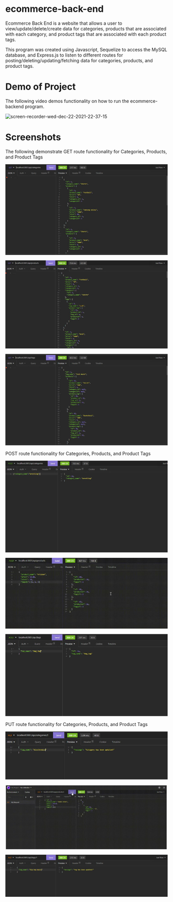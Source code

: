 # ecommerce-back-end

Ecommerce Back End is a website that allows a user to view/update/delete/create data for categories, products that are associated with each category, and product tags
that are associated with each product tags.

This program was created using Javascript, Sequelize to access the MySQL database, and Express.js to listen to different routes for posting/deleting/updating/fetching data for
categories, products, and product tags.

# Demo of Project

The following video demos functionality on how to run the ecommerce-backend program.

![screen-recorder-wed-dec-22-2021-22-37-15](./assets/screen-recorder-wed-dec-22-2021-22-37-15.gif)

# Screenshots

The following demonstrate GET route functionality for Categories, Products, and Product Tags

![alt-text](./assets/categories-get-route.JPG "categories-get-route")

![alt-text](./assets/products-get-route.JPG "products-get-route")

![alt-text](./assets/tags-get-route.JPG "tags-get-route")

POST route functionality for Categories, Products, and Product Tags

![alt-text](./assets/categories-post-route.JPG "categories-post-route")

![alt-text](./assets/products-post-route.JPG "products-post-route")

![alt-text](./assets/tags-post-route.JPG "tags-post-route")

PUT route functionality for Categories, Products, and Product Tags

![alt-text](./assets/categories-update-route.JPG "categories-update-route")

![alt-text](./assets/products-update-route.JPG "products-update-route")

![alt-text](./assets/tags-update-route.JPG "tags-update-route")

